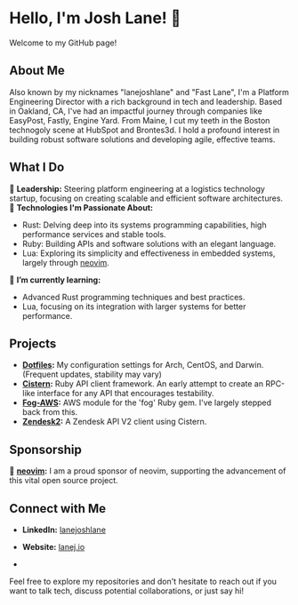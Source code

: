 # Hello, I'm Josh Lane! 👋

Welcome to my GitHub page!

## About Me
Also known by my nicknames "lanejoshlane" and "Fast Lane", I'm a Platform Engineering Director with a rich background in tech and leadership. Based in Oakland, CA, I've had an impactful journey through companies like EasyPost, Fastly, Engine Yard.  From Maine, I cut my teeth in the Boston technogoly scene at HubSpot and Brontes3d. I hold a profound interest in building robust software solutions and developing agile, effective teams.

## What I Do
🚀 **Leadership:** Steering platform engineering at a logistics technology startup, focusing on creating scalable and efficient software architectures.
🔧 **Technologies I'm Passionate About:**
- Rust: Delving deep into its systems programming capabilities, high performance services and stable tools.
- Ruby: Building APIs and software solutions with an elegant language.
- Lua: Exploring its simplicity and effectiveness in embedded systems, largely through [neovim](https://github.com/neovim/neovim).

🌱 **I’m currently learning:**
- Advanced Rust programming techniques and best practices.
- Lua, focusing on its integration with larger systems for better performance.

## Projects
- **[Dotfiles](https://github.com/lanej/dotfiles):** My configuration settings for Arch, CentOS, and Darwin. (Frequent updates, stability may vary)
- **[Cistern](https://github.com/lanej/cistern):** Ruby API client framework.  An early attempt to create an RPC-like interface for any API that encourages testability.
- **[Fog-AWS](https://github.com/fog/fog-aws):** AWS module for the 'fog' Ruby gem.  I've largely stepped back from this.
- **[Zendesk2](https://github.com/lanej/zendesk2):** A Zendesk API V2 client using Cistern.

## Sponsorship
🌟 **[neovim](https://github.com/neovim/neovim):** I am a proud sponsor of neovim, supporting the advancement of this vital open source project.

## Connect with Me
- **LinkedIn:** [lanejoshlane](https://www.linkedin.com/in/lanejoshlane/)
- **Website:** [lanej.io](http://lanej.io)

- 

Feel free to explore my repositories and don't hesitate to reach out if you want to talk tech, discuss potential collaborations, or just say hi!
